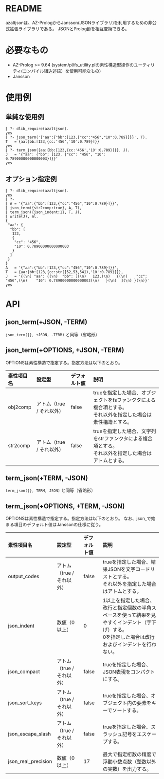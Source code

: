 
README
======

azaltjsonは、AZ-PrologからJansson(JSONライブラリ)を利用するための非公式拡張ライブラリである。
JSONとProlog節を相互変換できる。

必要なもの
======

* AZ-Prolog >= 9.64 (system/pl/fs_utility.plの素性構造型操作のユーティリティ(コンパイル組込述語）を使用可能なもの)
* Jansson


使用例
======

単純な使用例
--------

```
| ?- dlib_require(azaltjson).
yes
| ?- json_term('{"aa":{"bb":[123,{"cc":"456","10":0.789}]}}', T).
T	= {aa:{bb:[123,{cc:'456','10':0.789}]}}
yes
| ?- term_json({aa:{bb:[123,{cc:'456','10':0.789}]}}, J).
J	= '{"aa": {"bb": [123, {"cc": "456", "10": 0.78900000000000003}]}}'
yes
```


オプション指定例
--------

```
| ?- dlib_require(azaltjson).
yes
| ?-
| A = '{"aa":{"bb":[123,{"cc":"456","10":0.789}]}}',
| json_term({str2comp:true}, A, T),
| term_json({json_indent:1}, T, J),
| write(J), nl.
{
 "aa": {
  "bb": [
   123,
   {
    "cc": "456",
    "10": 0.78900000000000003
   }
  ]
 }
}
A	= '{"aa":{"bb":[123,{"cc":"456","10":0.789}]}}',
T	= {aa:{bb:[123,{cc:str([52,53,54]),'10':0.789}]}},
J	= '{(\n) "aa": {(\n)  "bb": [(\n)   123,(\n)   {(\n)    "cc": "456",(\n)    "10": 0.78900000000000003(\n)   }(\n)  ](\n) }(\n)}'
yes
```

API
======

## json_term(+JSON, -TERM)

`json_term({}, +JSON, -TERM)` と同等（省略形）

## json_term(+OPTIONS, +JSON, -TERM)

OPTIONSは素性構造で指定する。指定方法は以下のとおり。

| 素性項目名 | 設定型 | デフォルト値 | 説明 |
| :--- | :--- | :--- | :--- |
| obj2comp | アトム（true / それ以外） | false | trueを指定した場合、オブジェクトをfsファンクタによる複合項とする。<br/>それ以外を指定した場合は素性構造とする。 |
| str2comp | アトム（true / それ以外） | false | trueを指定した場合、文字列をstrファンクタによる複合項とする。<br/>それ以外を指定した場合はアトムとする。 |

## term_json(+TERM, -JSON)

`term_json({}, TERM, JSON)` と同等（省略形）

## term_json(+OPTIONS, +TERM, -JSON)

OPTIONSは素性構造で指定する。指定方法は以下のとおり。
なお、json_で始まる項目のデフォルト値はJanssonの仕様に従う。

| 素性項目名 | 設定型 | デフォルト値 | 説明 |
| :--- | :--- | :--- | :--- |
| output_codes        | アトム（true / それ以外） | false | trueを指定した場合、結果JSONを文字コードリストとする。<br/>それ以外を指定した場合はアトムとする。 |
| json_indent         | 数値（0以上） | 0 | 1以上を指定した場合、改行と指定個数の半角スペースを使って結果を見やすくインデント（字下げ）する。<br/>0を指定した場合は改行およびインデントを行わない。 |
| json_compact        | アトム（true / それ以外） | false | trueを指定した場合、JSON表現をコンパクトにする。 |
| json_sort_keys      | アトム（true / それ以外） | false | trueを指定した場合、オブジェクト内の要素をキーでソートする。 |
| json_escape_slash   | アトム（true / それ以外） | false | trueを指定した場合、スラッシュ記号をエスケープする。 |
| json_real_precision | 数値（0以上） | 17 | 最大で指定桁数の精度で浮動小数点数（整数以外の実数）を出力する。 |
